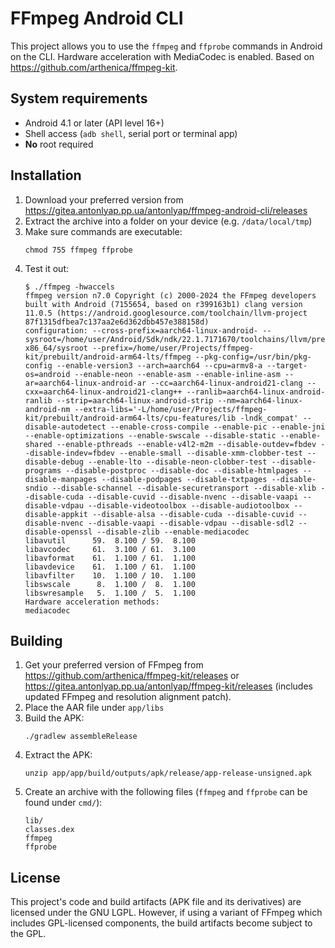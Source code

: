 # FFmpeg Android CLI

This project allows you to use the `ffmpeg` and `ffprobe` commands in Android on the CLI.
Hardware acceleration with MediaCodec is enabled. Based on https://github.com/arthenica/ffmpeg-kit.

## System requirements

- Android 4.1 or later (API level 16+)
- Shell access (`adb shell`, serial port or terminal app)
- **No** root required

## Installation

1. Download your preferred version from https://gitea.antonlyap.pp.ua/antonlyap/ffmpeg-android-cli/releases
2. Extract the archive into a folder on your device (e.g. `/data/local/tmp`)
3. Make sure commands are executable:
    ```shell
    chmod 755 ffmpeg ffprobe
    ```
4. Test it out:
    ```
    $ ./ffmpeg -hwaccels                                       
    ffmpeg version n7.0 Copyright (c) 2000-2024 the FFmpeg developers
    built with Android (7155654, based on r399163b1) clang version 11.0.5 (https://android.googlesource.com/toolchain/llvm-project 87f1315dfbea7c137aa2e6d362dbb457e388158d)
    configuration: --cross-prefix=aarch64-linux-android- --sysroot=/home/user/Android/Sdk/ndk/22.1.7171670/toolchains/llvm/prebuilt/linux-x86_64/sysroot --prefix=/home/user/Projects/ffmpeg-kit/prebuilt/android-arm64-lts/ffmpeg --pkg-config=/usr/bin/pkg-config --enable-version3 --arch=aarch64 --cpu=armv8-a --target-os=android --enable-neon --enable-asm --enable-inline-asm --ar=aarch64-linux-android-ar --cc=aarch64-linux-android21-clang --cxx=aarch64-linux-android21-clang++ --ranlib=aarch64-linux-android-ranlib --strip=aarch64-linux-android-strip --nm=aarch64-linux-android-nm --extra-libs='-L/home/user/Projects/ffmpeg-kit/prebuilt/android-arm64-lts/cpu-features/lib -lndk_compat' --disable-autodetect --enable-cross-compile --enable-pic --enable-jni --enable-optimizations --enable-swscale --disable-static --enable-shared --enable-pthreads --enable-v4l2-m2m --disable-outdev=fbdev --disable-indev=fbdev --enable-small --disable-xmm-clobber-test --disable-debug --enable-lto --disable-neon-clobber-test --disable-programs --disable-postproc --disable-doc --disable-htmlpages --disable-manpages --disable-podpages --disable-txtpages --disable-sndio --disable-schannel --disable-securetransport --disable-xlib --disable-cuda --disable-cuvid --disable-nvenc --disable-vaapi --disable-vdpau --disable-videotoolbox --disable-audiotoolbox --disable-appkit --disable-alsa --disable-cuda --disable-cuvid --disable-nvenc --disable-vaapi --disable-vdpau --disable-sdl2 --disable-openssl --disable-zlib --enable-mediacodec
    libavutil      59.  8.100 / 59.  8.100
    libavcodec     61.  3.100 / 61.  3.100
    libavformat    61.  1.100 / 61.  1.100
    libavdevice    61.  1.100 / 61.  1.100
    libavfilter    10.  1.100 / 10.  1.100
    libswscale      8.  1.100 /  8.  1.100
    libswresample   5.  1.100 /  5.  1.100
    Hardware acceleration methods:
    mediacodec

    ```

## Building

1. Get your preferred version of FFmpeg from https://github.com/arthenica/ffmpeg-kit/releases
    or https://gitea.antonlyap.pp.ua/antonlyap/ffmpeg-kit/releases (includes updated FFmpeg and
    resolution alignment patch).
2. Place the AAR file under `app/libs`
3. Build the APK:
    ```shell
    ./gradlew assembleRelease
    ```
4. Extract the APK:
    ```shell
    unzip app/app/build/outputs/apk/release/app-release-unsigned.apk
    ```
5. Create an archive with the following files (`ffmpeg` and `ffprobe` can be found under `cmd/`):
    ```
    lib/
    classes.dex
    ffmpeg
    ffprobe
    ```

## License

This project's code and build artifacts (APK file and its derivatives) are licensed under the GNU LGPL.
However, if using a variant of FFmpeg which includes GPL-licensed components, the build artifacts become
subject to the GPL.
